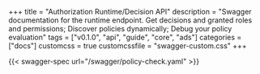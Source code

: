 +++
title = "Authorization Runtime/Decision API"
description = "Swagger documentation for the runtime endpoint. Get decisions and granted roles and permissions; Discover policies dynamically; Debug your policy evaluation"
tags = ["v0.1.0", "api", "guide", "core", "ads"]
categories = ["docs"]
customcss = true
customcssfile = "swagger-custom.css"
+++

{{< swagger-spec url="/swagger/policy-check.yaml"  >}}
